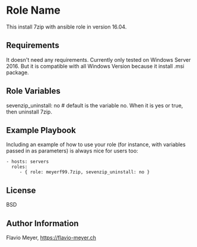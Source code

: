 Role Name
=========

This install 7zip with ansible role in version 16.04.

Requirements
------------

It doesn't need any requirements.
Currently only tested on Windows Server 2016. But it is compatible with all Windows Version because it install .msi package.

Role Variables
--------------

sevenzip_uninstall: no # default is the variable no. When it is yes or true, then uninstall 7zip.

Example Playbook
----------------

Including an example of how to use your role (for instance, with variables passed in as parameters) is always nice for users too:

    - hosts: servers
      roles:
         - { role: meyerf99.7zip, sevenzip_uninstall: no }

License
-------

BSD

Author Information
------------------

Flavio Meyer, https://flavio-meyer.ch
